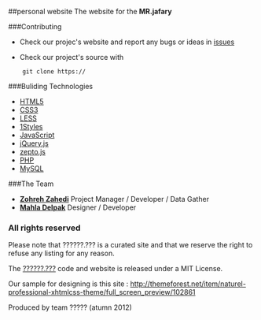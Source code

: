 ##personal website 
The website for the **MR.jafary**

###Contributing

* Check our projec's website and report any bugs or ideas in [issues](https://)

* Check our project's source with
```
    git clone https://
```

###Buliding Technologies
* [HTML5](http://ali.md/wiki/html5)
* [CSS3](http://ali.md/css3ref)
* [LESS](http://lesscss.org/)
* [1Styles](http://ali.md/1styles)
* [JavaScript](http://ali.md/wiki/javascript)
* [jQuery.js](http://ali.md/jquery.js)
* [zepto.js](http://zeptojs.com/)
* [PHP](http://ali.md/php/)
* [MySQL](http://ali.md/wiki/mysql)


###The Team
* [**Zohreh Zahedi**](http://github.com/zohreh-z) Project Manager / Developer / Data Gather
* [**Mahla Delpak**](https://github.com/mahlad) Designer / Developer 

### All rights reserved ###
Please note that ??????.??? is a curated site and that we reserve the right to refuse any listing for any reason.

The [??????.???](http://??????.???) code and website is released under a MIT License.

Our sample for designing is this site : http://themeforest.net/item/naturel-professional-xhtmlcss-theme/full_screen_preview/102861

Produced by team ????? (atumn 2012)